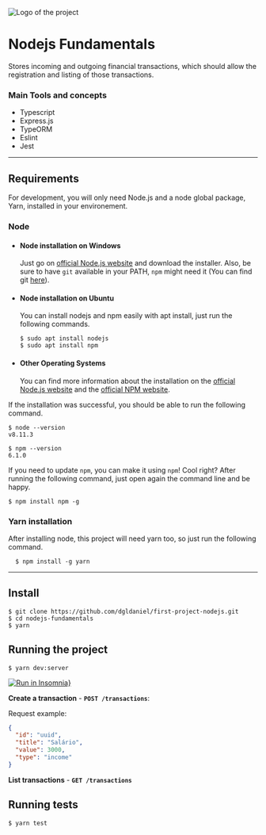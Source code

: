 ![Logo of the project](https://camo.githubusercontent.com/a869a2aaab296ef925343d7e76518cd213eb0a30/68747470733a2f2f73746f726167652e676f6f676c65617069732e636f6d2f676f6c64656e2d77696e642f626f6f7463616d702d676f737461636b2f6865616465722d6465736166696f732d6e65772e706e67)

# Nodejs Fundamentals

Stores incoming and outgoing financial transactions, which should allow the registration and listing of those transactions.

### Main Tools and concepts

- Typescript
- Express.js
- TypeORM
- Eslint
- Jest

---

## Requirements

For development, you will only need Node.js and a node global package, Yarn, installed in your environement.

### Node

- #### Node installation on Windows

  Just go on [official Node.js website](https://nodejs.org/) and download the installer.
  Also, be sure to have `git` available in your PATH, `npm` might need it (You can find git [here](https://git-scm.com/)).

- #### Node installation on Ubuntu

  You can install nodejs and npm easily with apt install, just run the following commands.

      $ sudo apt install nodejs
      $ sudo apt install npm

- #### Other Operating Systems
  You can find more information about the installation on the [official Node.js website](https://nodejs.org/) and the [official NPM website](https://npmjs.org/).

If the installation was successful, you should be able to run the following command.

    $ node --version
    v8.11.3

    $ npm --version
    6.1.0

If you need to update `npm`, you can make it using `npm`! Cool right? After running the following command, just open again the command line and be happy.

    $ npm install npm -g

###

### Yarn installation

After installing node, this project will need yarn too, so just run the following command.

      $ npm install -g yarn

---

## Install

    $ git clone https://github.com/dgldaniel/first-project-nodejs.git
    $ cd nodejs-fundamentals
    $ yarn

## Running the project

    $ yarn dev:server

[![Run in Insomnia}](https://insomnia.rest/images/run.svg)](https://insomnia.rest/run/?label=First-Project-Nodejs&uri=https%3A%2F%2Fraw.githubusercontent.com%2Fdgldaniel%2Ffirst-project-nodejs%2Fmaster%2Ffirst-project-nodejs-insomnia.json)

**Create a transaction** - **`POST /transactions`**:

Request example:

```json
{
  "id": "uuid",
  "title": "Salário",
  "value": 3000,
  "type": "income"
}
```

**List transactions** - **`GET /transactions`**

## Running tests

    $ yarn test
